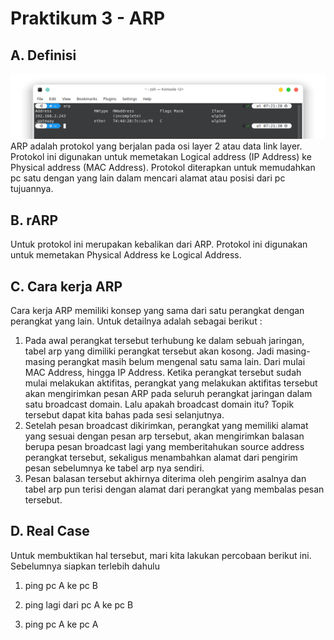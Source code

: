 # Praktikum 3 - ARP
## A. Definisi
![arp](/asset/3.arp.png "ARP")
ARP adalah protokol yang berjalan pada osi layer 2 atau data link layer. Protokol ini digunakan untuk memetakan Logical address (IP Address) ke Physical address (MAC Address). Protokol diterapkan untuk memudahkan pc satu dengan yang lain dalam mencari alamat atau posisi dari pc tujuannya.

## B. rARP
Untuk protokol ini merupakan kebalikan dari ARP. Protokol ini digunakan untuk memetakan Physical Address ke Logical Address.

## C. Cara kerja ARP
Cara kerja ARP memiliki konsep yang sama dari satu perangkat dengan perangkat yang lain. Untuk detailnya adalah sebagai berikut : 
1. Pada awal perangkat tersebut terhubung ke dalam sebuah jaringan, tabel arp yang dimiliki perangkat tersebut akan kosong. Jadi masing-masing perangkat masih belum mengenal satu sama lain. Dari mulai MAC Address, hingga IP Address. Ketika perangkat tersebut sudah mulai melakukan aktifitas, perangkat yang melakukan aktifitas tersebut akan mengirimkan pesan ARP pada seluruh perangkat jaringan dalam satu broadcast domain. Lalu apakah broadcast domain itu? Topik tersebut dapat kita bahas pada sesi selanjutnya.
2. Setelah pesan broadcast dikirimkan, perangkat yang memiliki alamat yang sesuai dengan pesan arp tersebut, akan mengirimkan balasan berupa pesan broadcast lagi yang memberitahukan source address perangkat tersebut, sekaligus menambahkan alamat dari pengirim pesan sebelumnya ke tabel arp nya sendiri.
3. Pesan balasan tersebut akhirnya diterima oleh pengirim asalnya dan tabel arp pun terisi dengan alamat dari perangkat yang membalas pesan tersebut.

## D. Real Case
Untuk membuktikan hal tersebut, mari kita lakukan percobaan berikut ini. Sebelumnya siapkan terlebih dahulu 
1. ping pc A ke pc B

2. ping lagi dari pc A ke pc B
3. ping pc A ke pc A